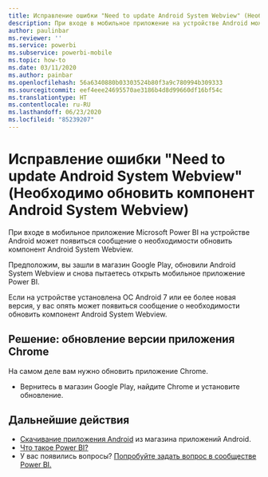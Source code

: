 ```yaml
---
title: Исправление ошибки "Need to update Android System Webview" (Необходимо обновить компонент Android System Webview) в Power BI
description: При входе в мобильное приложение на устройстве Android может появиться сообщение о необходимости обновить компонент Android System Webview.
author: paulinbar
ms.reviewer: ''
ms.service: powerbi
ms.subservice: powerbi-mobile
ms.topic: how-to
ms.date: 03/11/2020
ms.author: painbar
ms.openlocfilehash: 56a6340880b03303524b80f3a9c780994b309333
ms.sourcegitcommit: eef4eee24695570ae3186b4d8d99660df16bf54c
ms.translationtype: HT
ms.contentlocale: ru-RU
ms.lasthandoff: 06/23/2020
ms.locfileid: "85239207"
---
```

# <a name="fixing-need-to-update-android-system-webview"></a>Исправление ошибки "Need to update Android System Webview" (Необходимо обновить компонент Android System Webview)
При входе в мобильное приложение Microsoft Power BI на устройстве Android может появиться сообщение о необходимости обновить компонент Android System Webview. 

Предположим, вы зашли в магазин Google Play, обновили Android System Webview и снова пытаетесь открыть мобильное приложение Power BI. 

Если на устройстве установлена ОС Android 7 или ее более новая версия, у вас опять может появиться сообщение о необходимости обновить компонент Android System Webview. 

## <a name="solution-upgrade-your-version-of-the-chrome-app"></a>Решение: обновление версии приложения Chrome
На самом деле вам нужно обновить приложение Chrome. 

* Вернитесь в магазин Google Play, найдите Chrome и установите обновление.

## <a name="next-steps"></a>Дальнейшие действия
* [Скачивание приложения Android](https://go.microsoft.com/fwlink/?LinkID=544867) из магазина приложений Android.
* [Что такое Power BI?](../../fundamentals/power-bi-overview.md)
* У вас появились вопросы? [Попробуйте задать вопрос в сообществе Power BI.](https://community.powerbi.com/)

